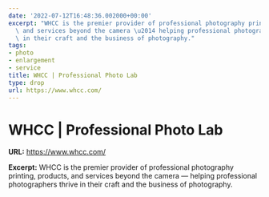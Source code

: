 ```yaml
---
date: '2022-07-12T16:48:36.002000+00:00'
excerpt: "WHCC is the premier provider of professional photography printing, products,\
  \ and services beyond the camera \u2014 helping professional photographers thrive\
  \ in their craft and the business of photography."
tags:
- photo
- enlargement
- service
title: WHCC | Professional Photo Lab
type: drop
url: https://www.whcc.com/
---
```


# WHCC | Professional Photo Lab

**URL:** https://www.whcc.com/

**Excerpt:** WHCC is the premier provider of professional photography printing, products, and services beyond the camera — helping professional photographers thrive in their craft and the business of photography.

